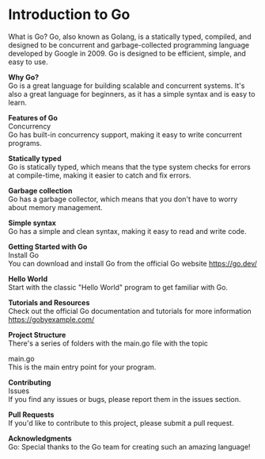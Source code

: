Introduction to Go
=====================

What is Go?
Go, also known as Golang, is a statically typed, compiled, and designed to be concurrent and garbage-collected programming language developed by Google in 2009. Go is designed to be efficient, simple, and easy to use.

**Why Go?** \
Go is a great language for building scalable and concurrent systems. It's also a great language for beginners, as it has a simple syntax and is easy to learn.

**Features of Go** \
Concurrency \
Go has built-in concurrency support, making it easy to write concurrent programs.

**Statically typed** \
Go is statically typed, which means that the type system checks for errors at compile-time, making it easier to catch and fix errors.

 **Garbage collection** \
Go has a garbage collector, which means that you don't have to worry about memory management.

**Simple syntax** \
Go has a simple and clean syntax, making it easy to read and write code.

**Getting Started with Go**\
Install Go \
You can download and install Go from the official Go website https://go.dev/

**Hello World**\
Start with the classic "Hello World" program to get familiar with Go.

**Tutorials and Resources**\
Check out the official Go documentation and tutorials for more information https://gobyexample.com/

**Project Structure** \
There's a series of folders with the main.go file with the topic

main.go \
This is the main entry point for your program.

**Contributing** \
Issues \
If you find any issues or bugs, please report them in the issues section.

**Pull Requests** \
If you'd like to contribute to this project, please submit a pull request.

**Acknowledgments** \
Go: Special thanks to the Go team for creating such an amazing language!
